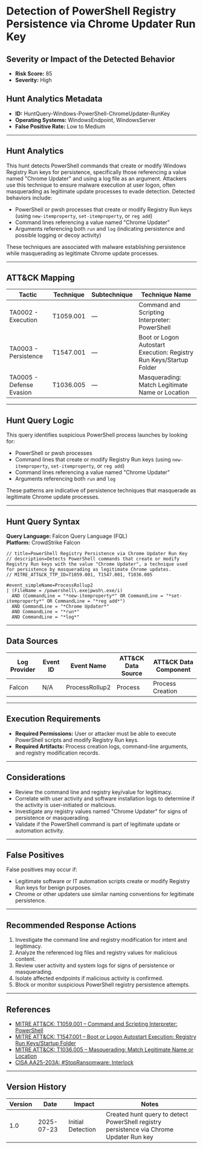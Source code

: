 # Detection of PowerShell Registry Persistence via Chrome Updater Run Key

## Severity or Impact of the Detected Behavior
- **Risk Score:** 85
- **Severity:** High

## Hunt Analytics Metadata

- **ID:** HuntQuery-Windows-PowerShell-ChromeUpdater-RunKey
- **Operating Systems:** WindowsEndpoint, WindowsServer
- **False Positive Rate:** Low to Medium

---

## Hunt Analytics

This hunt detects PowerShell commands that create or modify Windows Registry Run keys for persistence, specifically those referencing a value named "Chrome Updater" and using a log file as an argument. Attackers use this technique to ensure malware execution at user logon, often masquerading as legitimate update processes to evade detection. Detected behaviors include:

- PowerShell or pwsh processes that create or modify Registry Run keys (using `new-itemproperty`, `set-itemproperty`, or `reg add`)
- Command lines referencing a value named "Chrome Updater"
- Arguments referencing both `run` and `log` (indicating persistence and possible logging or decoy activity)

These techniques are associated with malware establishing persistence while masquerading as legitimate Chrome update processes.

---

## ATT&CK Mapping

| Tactic              | Technique   | Subtechnique | Technique Name                                               |
|---------------------|-------------|--------------|-------------------------------------------------------------|
| TA0002 - Execution  | T1059.001   | —            | Command and Scripting Interpreter: PowerShell               |
| TA0003 - Persistence| T1547.001   | —            | Boot or Logon Autostart Execution: Registry Run Keys/Startup Folder |
| TA0005 - Defense Evasion | T1036.005 | —         | Masquerading: Match Legitimate Name or Location             |

---

## Hunt Query Logic

This query identifies suspicious PowerShell process launches by looking for:

- PowerShell or pwsh processes
- Command lines that create or modify Registry Run keys (using `new-itemproperty`, `set-itemproperty`, or `reg add`)
- Command lines referencing a value named "Chrome Updater"
- Arguments referencing both `run` and `log`

These patterns are indicative of persistence techniques that masquerade as legitimate Chrome update processes.

---

## Hunt Query Syntax

**Query Language:** Falcon Query Language (FQL)  
**Platform:** CrowdStrike Falcon

```fql
// title=PowerShell Registry Persistence via Chrome Updater Run Key  
// description=Detects PowerShell commands that create or modify Registry Run keys with the value "Chrome Updater", a technique used for persistence by masquerading as legitimate Chrome updates.  
// MITRE_ATT&CK_TTP_ID=T1059.001, T1547.001, T1036.005

#event_simpleName=ProcessRollup2  
| (FileName = /powershell\.exe|pwsh\.exe/i)  
  AND (CommandLine = "*new-itemproperty*" OR CommandLine = "*set-itemproperty*" OR CommandLine = "*reg add*")  
  AND CommandLine = "*Chrome Updater*"  
  AND CommandLine = "*run*"  
  AND CommandLine = "*log*"  
```

---

## Data Sources

| Log Provider | Event ID | Event Name       | ATT&CK Data Source  | ATT&CK Data Component  |
|--------------|----------|------------------|---------------------|------------------------|
| Falcon       | N/A      | ProcessRollup2   | Process             | Process Creation       |

---

## Execution Requirements

- **Required Permissions:** User or attacker must be able to execute PowerShell scripts and modify Registry Run keys.
- **Required Artifacts:** Process creation logs, command-line arguments, and registry modification records.

---

## Considerations

- Review the command line and registry key/value for legitimacy.
- Correlate with user activity and software installation logs to determine if the activity is user-initiated or malicious.
- Investigate any registry values named "Chrome Updater" for signs of persistence or masquerading.
- Validate if the PowerShell command is part of legitimate update or automation activity.

---

## False Positives

False positives may occur if:

- Legitimate software or IT automation scripts create or modify Registry Run keys for benign purposes.
- Chrome or other updaters use similar naming conventions for legitimate persistence.

---

## Recommended Response Actions

1. Investigate the command line and registry modification for intent and legitimacy.
2. Analyze the referenced log files and registry values for malicious content.
3. Review user activity and system logs for signs of persistence or masquerading.
4. Isolate affected endpoints if malicious activity is confirmed.
5. Block or monitor suspicious PowerShell registry persistence attempts.

---

## References

- [MITRE ATT&CK: T1059.001 – Command and Scripting Interpreter: PowerShell](https://attack.mitre.org/techniques/T1059/001/)
- [MITRE ATT&CK: T1547.001 – Boot or Logon Autostart Execution: Registry Run Keys/Startup Folder](https://attack.mitre.org/techniques/T1547/001/)
- [MITRE ATT&CK: T1036.005 – Masquerading: Match Legitimate Name or Location](https://attack.mitre.org/techniques/T1036/005/)
- [CISA AA25-203A: #StopRansomware: Interlock](https://www.cisa.gov/news-events/cybersecurity-advisories/aa25-203a)

---

## Version History

| Version | Date       | Impact            | Notes                                                                                      |
|---------|------------|-------------------|--------------------------------------------------------------------------------------------|
| 1.0     | 2025-07-23 | Initial Detection | Created hunt query to detect PowerShell registry persistence via Chrome Updater Run key     |
